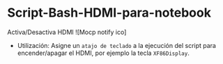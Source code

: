 # Script-Bash-HDMI-para-notebook
Activa/Desactiva HDMI 
![Mocp notify ico]
- Utilización: Asigne un `atajo de teclado` a la ejecución del script para encender/apagar el HDMI, por ejemplo la tecla `XF86Display`.
